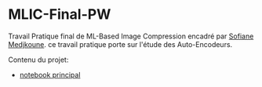 # MLIC-Final-PW
Travail Pratique final de ML-Based Image Compression encadré par [Sofiane Medjkoune](linkedin.com/in/smedjkoune). ce travail pratique porte sur l'étude des Auto-Encodeurs.

Contenu du projet:
- [notebook principal](bastien-hoorelbeke.ipynb)
